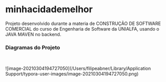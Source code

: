 # minhacidademelhor
Projeto desenvolvido durante a materia de  CONSTRUÇÃO DE SOFTWARE COMERCIAL do curso de Engenharia de Software da UNIALFA, usando o JAVA MAVEN no backend.



### Diagramas do Projeto

​		

![image-20210304194727050](/Users/filipeabner/Library/Application Support/typora-user-images/image-20210304194727050.png)





